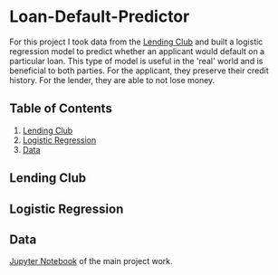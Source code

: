 # Loan-Default-Predictor
For this project I took data from the [Lending Club](https://www.lendingclub.com/) and built a logistic regression model to  predict whether an applicant would default on a particular loan. This type of model is useful in the 'real' world and is beneficial to both parties. For the applicant, they preserve their credit history. For the lender, they are able to not lose money.

## Table of Contents
1. [Lending Club](https://github.com/Ezuniga13/loan-classification#lending-club)
2. [Logistic Regression](https://github.com/Ezuniga13/loan-classification#logistic-regression)
3. [Data](https://github.com/Ezuniga13/loan-classification#Data)

 
## Lending Club



## Logistic Regression


## Data
[Jupyter Notebook](https://github.com/Ezuniga13/loan-classification/blob/main/Loan_default.ipynb) of the main project work. 
